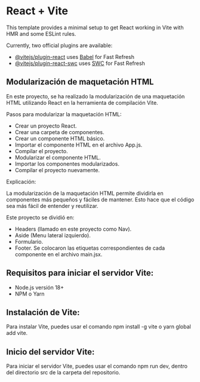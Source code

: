 # React + Vite

This template provides a minimal setup to get React working in Vite with HMR and some ESLint rules.

Currently, two official plugins are available:

- [@vitejs/plugin-react](https://github.com/vitejs/vite-plugin-react/blob/main/packages/plugin-react/README.md) uses [Babel](https://babeljs.io/) for Fast Refresh
- [@vitejs/plugin-react-swc](https://github.com/vitejs/vite-plugin-react-swc) uses [SWC](https://swc.rs/) for Fast Refresh

## Modularización de maquetación HTML

En este proyecto, se ha realizado la modularización de una maquetación HTML utilizando React en la herramienta de compilación Vite.

Pasos para modularizar la maquetación HTML:

- Crear un proyecto React.
- Crear una carpeta de componentes.
- Crear un componente HTML básico.
- Importar el componente HTML en el archivo App.js.
- Compilar el proyecto.
- Modularizar el componente HTML.
- Importar los componentes modularizados.
- Compilar el proyecto nuevamente.

Explicación:

La modularización de la maquetación HTML permite dividirla en componentes más pequeños y fáciles de mantener. Esto hace que el código sea más fácil de entender y reutilizar.

Este proyecto se dividió en: 
- Headers (llamado en este proyecto como Nav).
- Aside (Menu lateral izquierdo).
- Formulario.
- Footer.
Se colocaron las etiquetas correspondientes de cada componente en el archivo main.jsx. 

## Requisitos para iniciar el servidor Vite:

- Node.js versión 18+
- NPM o Yarn


## Instalación de Vite:

Para instalar Vite, puedes usar el comando npm install -g vite o yarn global add vite.

## Inicio del servidor Vite:

Para iniciar el servidor Vite, puedes usar el comando npm run dev, dentro del directorio src de la carpeta del repositorio.




